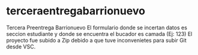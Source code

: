 # terceraentregabarrionuevo
Tercera Preentrega Barrionuevo
El formulario donde se incertan datos es seccion estudiante y donde se encuentra el bucador es camada (Ej: 123)
El proyecto fue subido a Zip debido a que tuve inconvenietes para subir Git desde VSC.
